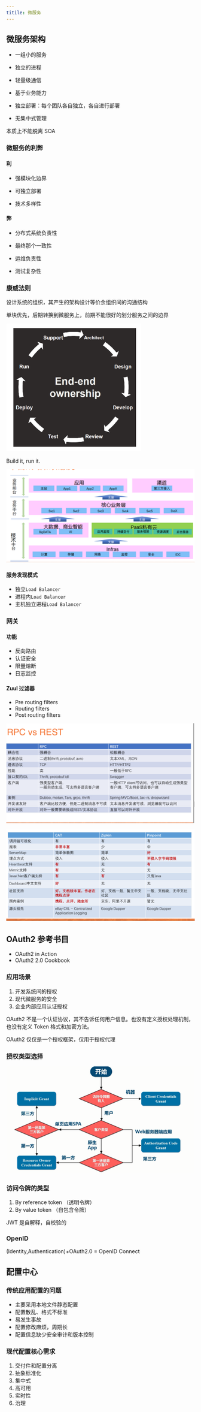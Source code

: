 ```yaml
---
titile: 微服务
---
```


## 微服务架构

-   一组小的服务

-   独立的进程

-   轻量级通信

-   基于业务能力

-   独立部署：每个团队各自独立，各自进行部署

-   无集中式管理

本质上不能脱离 SOA

### 微服务的利弊

#### 利

-   强模块化边界

-   可独立部署

-   技术多样性

#### 弊

-   分布式系统负责性

-   最终那个一致性

-   运维负责性

-   测试复杂性

### 康威法则

设计系统的组织，其产生的架构设计等价余组织间的沟通结构

单块优先，后期转换到微服务上，前期不能很好的划分服务之间的边界

![end-to-end-ownership](imgs/microservices/end-to-end-ownership.png)

Build it, run it.

![中台战略](imgs/microservices/middle-platform.png)

#### 服务发现模式

-   独立`Load Balancer`
-   进程内`Load Balancer`
-   主机独立进程`Load Balancer`

### 网关

#### 功能

-   反向路由
-   认证安全
-   限量熔断
-   日志监控

#### Zuul 过滤器

-   Pre routing filters
-   Routing filters
-   Post routing filters

![RPC VS REST](imgs/microservices/rpc-vs-rest.png)

![链路监控的选型](imgs/microservices/trace-choose.png)

## OAuth2 参考书目

-   OAuth2 in Action
-   OAuth2 2.0 Cookbook

### 应用场景

1. 开发系统间的授权
2. 现代微服务的安全
3. 企业内部应用认证授权

OAuth2 不是一个认证协议，其不告诉任何用户信息。也没有定义授权处理机制，也没有定义 Token 格式和加密方法。

OAuth2 仅仅是一个授权框架，仅用于授权代理

### 授权类型选择

![OAuth2 授权类型选型](imgs/microservices/oauth2-choose.png)

### 访问令牌的类型

1. By reference token （透明令牌）
2. By value token （自包含令牌）

JWT 是自解释，自校验的

### OpenID

(Identity,Authentication)+OAuth2.0 = OpenID Connect

## 配置中心

### 传统应用配置的问题

-   主要采用本地文件静态配置
-   配置散乱、格式不标准
-   易发生事故
-   配置修改麻烦，周期长
-   配置信息缺少安全审计和版本控制

### 现代配置核心需求

1. 交付件和配置分离
2. 抽象标准化
3. 集中式
4. 高可用
5. 实时性
6. 治理
